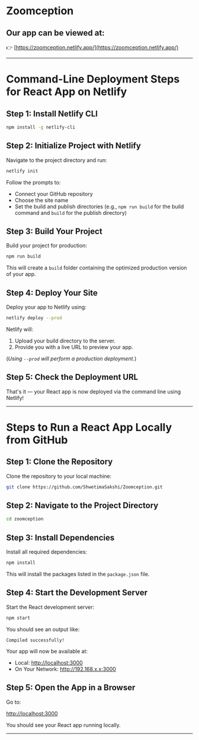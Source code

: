 # Zoomception

## Our app can be viewed at:  
👉 [https://zoomception.netlify.app/](https://zoomception.netlify.app/)

---

# Command-Line Deployment Steps for React App on Netlify

## Step 1: Install Netlify CLI

```bash
npm install -g netlify-cli
```

## Step 2: Initialize Project with Netlify

Navigate to the project directory and run:

```bash
netlify init
```

Follow the prompts to:
- Connect your GitHub repository  
- Choose the site name  
- Set the build and publish directories (e.g., `npm run build` for the build command and `build` for the publish directory)

## Step 3: Build Your Project

Build your project for production:

```bash
npm run build
```

This will create a `build` folder containing the optimized production version of your app.

## Step 4: Deploy Your Site

Deploy your app to Netlify using:

```bash
netlify deploy --prod
```

Netlify will:
1. Upload your build directory to the server.
2. Provide you with a live URL to preview your app.

(*Using `--prod` will perform a production deployment.*)

## Step 5: Check the Deployment URL

That's it — your React app is now deployed via the command line using Netlify!

---

# Steps to Run a React App Locally from GitHub

## Step 1: Clone the Repository

Clone the repository to your local machine:

```bash
git clone https://github.com/ShwetimaSakshi/Zoomception.git
```

## Step 2: Navigate to the Project Directory

```bash
cd zoomception
```

## Step 3: Install Dependencies

Install all required dependencies:

```bash
npm install
```

This will install the packages listed in the `package.json` file.

## Step 4: Start the Development Server

Start the React development server:

```bash
npm start
```

You should see an output like:

```
Compiled successfully!
```

Your app will now be available at:

- Local: [http://localhost:3000](http://localhost:3000)  
- On Your Network: http://192.168.x.x:3000  

## Step 5: Open the App in a Browser

Go to:

[http://localhost:3000](http://localhost:3000)

You should see your React app running locally.

---
